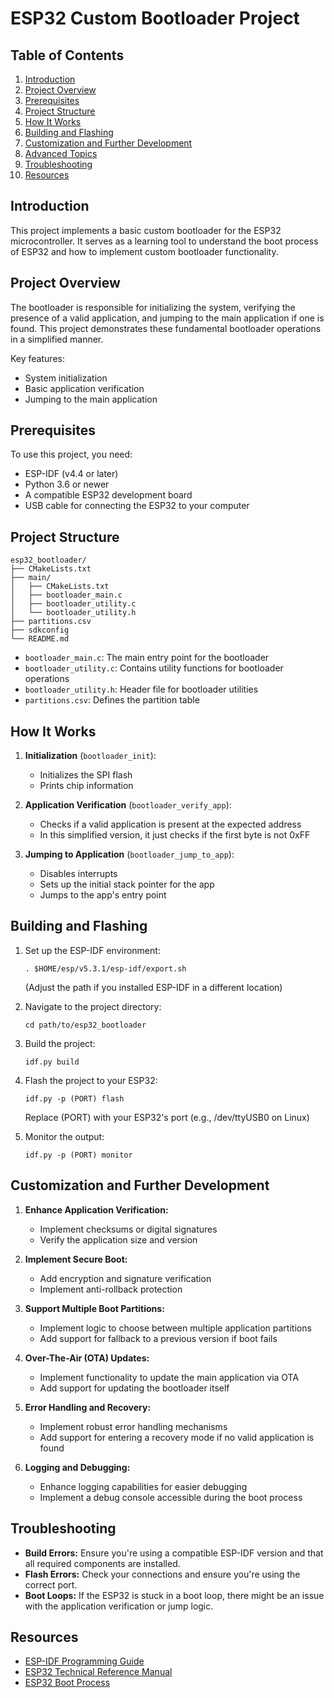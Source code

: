 # ESP32 Custom Bootloader Project

## Table of Contents
1. [Introduction](#introduction)
2. [Project Overview](#project-overview)
3. [Prerequisites](#prerequisites)
4. [Project Structure](#project-structure)
5. [How It Works](#how-it-works)
6. [Building and Flashing](#building-and-flashing)
7. [Customization and Further Development](#customization-and-further-development)
8. [Advanced Topics](#advanced-topics)
9. [Troubleshooting](#troubleshooting)
10. [Resources](#resources)

## Introduction

This project implements a basic custom bootloader for the ESP32 microcontroller. It serves as a learning tool to understand the boot process of ESP32 and how to implement custom bootloader functionality. 

## Project Overview

The bootloader is responsible for initializing the system, verifying the presence of a valid application, and jumping to the main application if one is found. This project demonstrates these fundamental bootloader operations in a simplified manner.

Key features:
- System initialization
- Basic application verification
- Jumping to the main application

## Prerequisites

To use this project, you need:
- ESP-IDF (v4.4 or later)
- Python 3.6 or newer
- A compatible ESP32 development board
- USB cable for connecting the ESP32 to your computer

## Project Structure

```
esp32_bootloader/
├── CMakeLists.txt
├── main/
│   ├── CMakeLists.txt
│   ├── bootloader_main.c
│   ├── bootloader_utility.c
│   └── bootloader_utility.h
├── partitions.csv
├── sdkconfig
└── README.md
```

- `bootloader_main.c`: The main entry point for the bootloader
- `bootloader_utility.c`: Contains utility functions for bootloader operations
- `bootloader_utility.h`: Header file for bootloader utilities
- `partitions.csv`: Defines the partition table

## How It Works

1. **Initialization** (`bootloader_init`):
   - Initializes the SPI flash
   - Prints chip information

2. **Application Verification** (`bootloader_verify_app`):
   - Checks if a valid application is present at the expected address
   - In this simplified version, it just checks if the first byte is not 0xFF

3. **Jumping to Application** (`bootloader_jump_to_app`):
   - Disables interrupts
   - Sets up the initial stack pointer for the app
   - Jumps to the app's entry point

## Building and Flashing

1. Set up the ESP-IDF environment:
   ```
   . $HOME/esp/v5.3.1/esp-idf/export.sh
   ```
   (Adjust the path if you installed ESP-IDF in a different location)

2. Navigate to the project directory:
   ```
   cd path/to/esp32_bootloader
   ```

3. Build the project:
   ```
   idf.py build
   ```

4. Flash the project to your ESP32:
   ```
   idf.py -p (PORT) flash
   ```
   Replace (PORT) with your ESP32's port (e.g., /dev/ttyUSB0 on Linux)

5. Monitor the output:
   ```
   idf.py -p (PORT) monitor
   ```

## Customization and Further Development

1. **Enhance Application Verification:**
   - Implement checksums or digital signatures
   - Verify the application size and version

2. **Implement Secure Boot:**
   - Add encryption and signature verification
   - Implement anti-rollback protection

3. **Support Multiple Boot Partitions:**
   - Implement logic to choose between multiple application partitions
   - Add support for fallback to a previous version if boot fails

4. **Over-The-Air (OTA) Updates:**
   - Implement functionality to update the main application via OTA
   - Add support for updating the bootloader itself

5. **Error Handling and Recovery:**
   - Implement robust error handling mechanisms
   - Add support for entering a recovery mode if no valid application is found

6. **Logging and Debugging:**
   - Enhance logging capabilities for easier debugging
   - Implement a debug console accessible during the boot process

<!-- ## Advanced Topics

1. **Memory Layout:**
   Understanding the ESP32's memory layout is crucial for bootloader development. The bootloader typically resides at the beginning of the flash (0x1000), followed by the partition table and application(s).

2. **Secure Boot:**
   Implementing secure boot involves verifying the integrity and authenticity of the firmware before executing it. This requires careful management of encryption keys and certificates.

3. **Flash Encryption:**
   ESP32 supports flash encryption to protect sensitive data. Integrating this with your bootloader requires careful consideration of the encryption process and key management.

4. **Customizing Partition Tables:**
   The `partitions.csv` file defines how the flash memory is partitioned. Customizing this can allow for multiple application partitions, data storage, etc. -->

## Troubleshooting

- **Build Errors:** Ensure you're using a compatible ESP-IDF version and that all required components are installed.
- **Flash Errors:** Check your connections and ensure you're using the correct port.
- **Boot Loops:** If the ESP32 is stuck in a boot loop, there might be an issue with the application verification or jump logic.

## Resources

- [ESP-IDF Programming Guide](https://docs.espressif.com/projects/esp-idf/en/latest/esp32/)
- [ESP32 Technical Reference Manual](https://www.espressif.com/sites/default/files/documentation/esp32_technical_reference_manual_en.pdf)
- [ESP32 Boot Process](https://docs.espressif.com/projects/esp-idf/en/latest/esp32/api-guides/startup.html)

